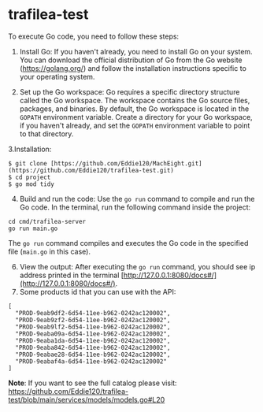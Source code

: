 # trafilea-test

To execute Go code, you need to follow these steps:

1. Install Go: If you haven't already, you need to install Go on your system. You can download the official distribution of Go from the Go website (https://golang.org/) and follow the installation instructions specific to your operating system.


2. Set up the Go workspace: Go requires a specific directory structure called the Go workspace. The workspace contains the Go source files, packages, and binaries. By default, the Go workspace is located in the `GOPATH` environment variable. Create a directory for your Go workspace, if you haven't already, and set the `GOPATH` environment variable to point to that directory.

3.Installation:
```shell
$ git clone [https://github.com/Eddie120/MachEight.git](https://github.com/Eddie120/trafilea-test.git)
$ cd project
$ go mod tidy
```

4. Build and run the code: Use the `go run` command to compile and run the Go code. In the terminal, run the following command inside the project:

```shell
cd cmd/trafilea-server
go run main.go
```

The `go run` command compiles and executes the Go code in the specified file (`main.go` in this case).

6. View the output: After executing the `go run` command, you should see ip address printed in the terminal [http://127.0.0.1:8080/docs#/](http://127.0.0.1:8080/docs#/).
7. Some products id that you can use with the API: 
```shell
[
  "PROD-9eab9df2-6d54-11ee-b962-0242ac120002",
  "PROD-9eab9zf2-6d54-11ee-b962-0242ac120002",
  "PROD-9eab9lf2-6d54-11ee-b962-0242ac120002",
  "PROD-9eaba09a-6d54-11ee-b962-0242ac120002",
  "PROD-9eaba1da-6d54-11ee-b962-0242ac120002",
  "PROD-9eaba842-6d54-11ee-b962-0242ac120002",
  "PROD-9eabae28-6d54-11ee-b962-0242ac120002",
  "PROD-9eabaf4a-6d54-11ee-b962-0242ac120002"
]
```
**Note**: If you want to see the full catalog please visit: https://github.com/Eddie120/trafilea-test/blob/main/services/models/models.go#L20
